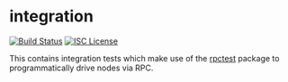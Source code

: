integration
===========

[![Build Status](http://img.shields.io/travis/kaspanet/kaspad.svg)](https://travis-ci.org/kaspanet/kaspad)
[![ISC License](http://img.shields.io/badge/license-ISC-blue.svg)](http://copyfree.org)

This contains integration tests which make use of the
[rpctest](https://github.com/kaspanet/kaspad/tree/master/integration/rpctest)
package to programmatically drive nodes via RPC.

